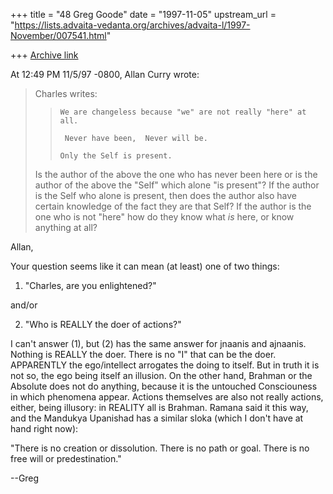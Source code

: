 +++
title = "48 Greg Goode"
date = "1997-11-05"
upstream_url = "https://lists.advaita-vedanta.org/archives/advaita-l/1997-November/007541.html"

+++
[Archive link](https://lists.advaita-vedanta.org/archives/advaita-l/1997-November/007541.html)

At 12:49 PM 11/5/97 -0800, Allan Curry wrote:

>Charles writes:
>
>>     We are changeless because "we" are not really "here" at all.
>>
>>      Never have been,  Never will be.
>>
>>     Only the Self is present.
>>
>>
>
>    Is the author of the above the one who has never been
>    here or is the author of the above the "Self" which
>    alone "is present"? If the author is the Self who alone
>    is present, then does the author also have certain
>    knowledge of the fact they are that Self? If the author
>    is the one who is not "here" how do they know what *is*
>    here, or know anything at all?

Allan,

Your question seems like it can mean (at least) one of two things:

1. "Charles, are you enlightened?"

and/or

2. "Who is REALLY the doer of actions?"

I can't answer (1), but (2) has the same answer for jnaanis and ajnaanis.
Nothing is REALLY the doer.  There is no "I" that can be the doer.
APPARENTLY the ego/intellect arrogates the doing to itself.  But in truth
it is not so, the ego being itself an illusion.  On the other hand, Brahman
or the Absolute does not do anything, because it is the untouched
Consciouness in which phenomena appear.  Actions themselves are also not
really actions, either, being illusory:  in REALITY all is Brahman.  Ramana
said it this way, and the Mandukya Upanishad has a similar sloka (which I
don't have at hand right now):

   "There is no creation or dissolution.
    There is no path or goal.
    There is no free will or predestination."

--Greg

